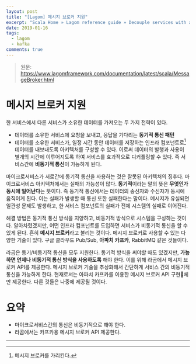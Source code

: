 ```yaml
---
layout: post
title: "[Lagom] 메시지 브로커 지원"
excerpt: "Scala Home » Lagom reference guide » Decouple services with a message broker"
date: 2019-01-16
tags:
  - lagom
  - kafka
comments: true
---
```


> 원문: https://www.lagomframework.com/documentation/latest/scala/MessageBroker.html

# 메시지 브로커 지원

한 서비스에서 다른 서비스가 소유한 데이터를 가져오는 두 가지 전략이 있다.

* 데이터를 소유한 서비스에 요청을 보내고, 응답을 기다리는 **동기적 통신 패턴**
* 데이터를 소유한 서비스가, 일정 시간 동안 데이터를 저장하는 인프라 컴포넌트로[^1] 데이터를 내보내도록 아키텍처를 구성할 수 있다. 이로써 데이터의 발행과 사용이 별개의 시간에 이루어지도록 하여 서비스를 효과적으로 디커플링할 수 있다. 즉 서비스간에 **비동기적 통신**이 가능하게 된다.

마이크로서비스가 서로간에 동기적 통신을 사용하는 것은 잘못된 아키텍처의 징후다. 마이크로서비스 아키텍처에서는 실패의 가능성이 많다. **동기적**이라는 말의 뜻은 **무엇인가 동시에 일어난다**는 뜻이다. 즉 동기적 통신에서는 데이터의 송신자와 수신자가 동시에 움직이게 된다. 이는 실패가 발생할 때 통신 또한 실패한다는 말이다. 메시지가 유실되면 일관성 문제도 발생하고, 한 서비스 컴포넌트의 실패가 전체 시스템의 실패로 이어진다.

해결 방법은 동기적 통신 방식을 지양하고, 비동기적 방식으로 시스템을 구성하는 것이다. 알아차렸겠지만, 어떤 인프라 컴포넌트를 도입하면 서비스가 비동기적 통신을 할 수 있게 된다. 흔히 **메시지 브로커**라고 불리는 것이다. 메시지 브로커로 사용할 수 있는 다양한 기술이 있다. 구글 클라우드 Pub/Sub, **아파치 카프카**, RabbitMQ 같은 것들이다.

라곰은 동기/비동기적 통신을 모두 지원한다. 동기적 방식을 써야할 때도 있겠지만, **가능하면 언제나 비동기적 통신 방식을 사용하도록** 해야 한다. 이를 위해 라곰에서 메시지 브로커 API를 제공한다. 메시지 브로커 기술을 추상화해서 간단하게 서비스 간의 비동기적 통신을 가능하게 한다. 현재로서는 아파치 카프카를 이용한 메시지 브로커 API 구현체만 제공한다. 다른 것들은 나중에 제공될 것이다.

# 요약

- 마이크로서비스간의 통신은 비동기적으로 해야 한다.
- 라곰에서는 카프카용 메시지 브로커 API 제공한다.

---

[^1]: 메시지 브로커를 가리킨다.
